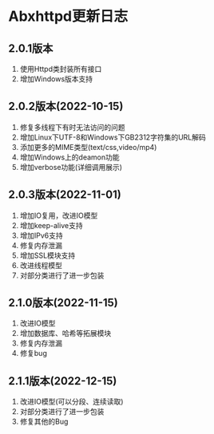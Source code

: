 # Abxhttpd更新日志

## 2.0.1版本

1. 使用Httpd类封装所有接口
2. 增加Windows版本支持

## 2.0.2版本(2022-10-15)

1. 修复多线程下有时无法访问的问题
2. 增加Linux下UTF-8和Windows下GB2312字符集的URL解码
3. 添加更多的MIME类型(text/css,video/mp4)
4. 增加Windows上的deamon功能
5. 增加verbose功能(详细调用展示)

## 2.0.3版本(2022-11-01)

1. 增加IO复用，改进IO模型
2. 增加keep-alive支持
3. 增加IPv6支持
4. 修复内存泄漏
5. 增加SSL模块支持
6. 改进线程模型
7. 对部分类进行了进一步包装

## 2.1.0版本(2022-11-15)

1. 改进IO模型
2. 增加数据库、哈希等拓展模块
3. 修复内存泄漏
4. 修复bug

## 2.1.1版本(2022-12-15)

1. 改进IO模型(可以分段、连续读取)
2. 对部分类进行了进一步包装
3. 修复其他的Bug
